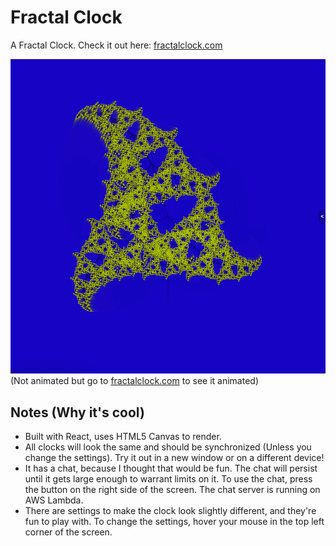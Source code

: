 # Fractal Clock
A Fractal Clock. Check it out here: [fractalclock.com](https://fractalclock.com)

![Fractal Clock](client/public/favicon.png)
(Not animated but go to [fractalclock.com](https://fractalclock.com) to see it animated)

## Notes (Why it's cool)
- Built with React, uses HTML5 Canvas to render.
- All clocks will look the same and should be synchronized (Unless you change the settings). Try it out in a new window or on a different device!
- It has a chat, because I thought that would be fun. The chat will persist until it gets large enough to warrant limits on it. To use the chat, press the button on the right side of the screen. The chat server is running on AWS Lambda.
- There are settings to make the clock look slightly different, and they're fun to play with. To change the settings, hover your mouse in the top left corner of the screen.

